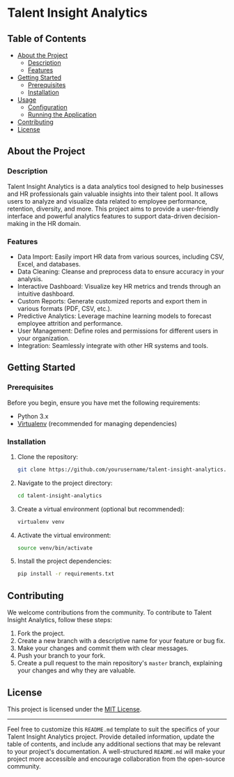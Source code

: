# Talent Insight Analytics

## Table of Contents

- [About the Project](#about-the-project)
  - [Description](#description)
  - [Features](#features)
- [Getting Started](#getting-started)
  - [Prerequisites](#prerequisites)
  - [Installation](#installation)
- [Usage](#usage)
  - [Configuration](#configuration)
  - [Running the Application](#running-the-application)
- [Contributing](#contributing)
- [License](#license)

## About the Project

### Description

Talent Insight Analytics is a data analytics tool designed to help businesses and HR professionals gain valuable insights into their talent pool. It allows users to analyze and visualize data related to employee performance, retention, diversity, and more. This project aims to provide a user-friendly interface and powerful analytics features to support data-driven decision-making in the HR domain.

### Features

- Data Import: Easily import HR data from various sources, including CSV, Excel, and databases.
- Data Cleaning: Cleanse and preprocess data to ensure accuracy in your analysis.
- Interactive Dashboard: Visualize key HR metrics and trends through an intuitive dashboard.
- Custom Reports: Generate customized reports and export them in various formats (PDF, CSV, etc.).
- Predictive Analytics: Leverage machine learning models to forecast employee attrition and performance.
- User Management: Define roles and permissions for different users in your organization.
- Integration: Seamlessly integrate with other HR systems and tools.

## Getting Started

### Prerequisites

Before you begin, ensure you have met the following requirements:

- Python 3.x
- [Virtualenv](https://virtualenv.pypa.io/en/latest/) (recommended for managing dependencies)

### Installation

1. Clone the repository:

   ```bash
   git clone https://github.com/yourusername/talent-insight-analytics.git
   ```

2. Navigate to the project directory:

   ```bash
   cd talent-insight-analytics
   ```

3. Create a virtual environment (optional but recommended):

   ```bash
   virtualenv venv
   ```

4. Activate the virtual environment:

   ```bash
   source venv/bin/activate
   ```

5. Install the project dependencies:

   ```bash
   pip install -r requirements.txt
   ```
## Contributing

We welcome contributions from the community. To contribute to Talent Insight Analytics, follow these steps:

1. Fork the project.
2. Create a new branch with a descriptive name for your feature or bug fix.
3. Make your changes and commit them with clear messages.
4. Push your branch to your fork.
5. Create a pull request to the main repository's `master` branch, explaining your changes and why they are valuable.

## License

This project is licensed under the [MIT License](LICENSE.md).

---

Feel free to customize this `README.md` template to suit the specifics of your Talent Insight Analytics project. Provide detailed information, update the table of contents, and include any additional sections that may be relevant to your project's documentation. A well-structured `README.md` will make your project more accessible and encourage collaboration from the open-source community.
